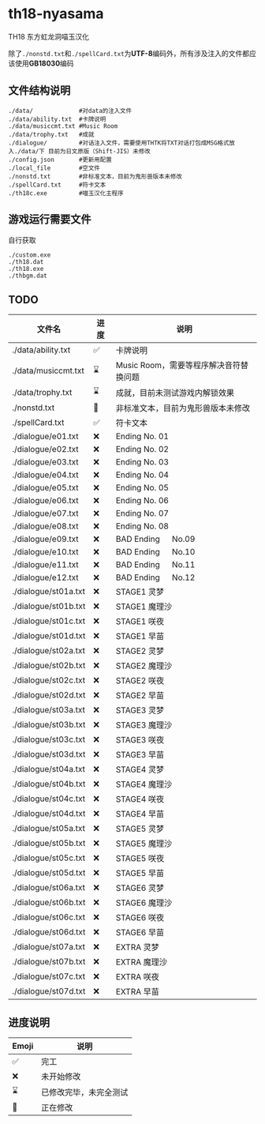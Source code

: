 # th18-nyasama

TH18 东方虹龙洞喵玉汉化

除了`./nonstd.txt`和`./spellCard.txt`为**UTF-8**编码外，所有涉及注入的文件都应该使用**GB18030**编码

## 文件结构说明

```
./data/             #对data的注入文件
./data/ability.txt  #卡牌说明
./data/musiccmt.txt #Music Room
./data/trophy.txt   #成就
./dialogue/         #对话注入文件，需要使用THTK将TXT对话打包成MSG格式放入./data/下 目前为日文原版（Shift-JIS）未修改
./config.json       #更新用配置
./local_file        #空文件
./nonstd.txt        #非标准文本，目前为鬼形兽版本未修改
./spellCard.txt     #符卡文本
./th18c.exe         #喵玉汉化主程序
```

## 游戏运行需要文件

自行获取

```
./custom.exe
./th18.dat
./th18.exe
./thbgm.dat
```

## TODO

| 文件名               | 进度 | 说明                                   |
| -------------------- | ---- | -------------------------------------- |
| ./data/ability.txt   | ✅   | 卡牌说明                               |
| ./data/musiccmt.txt  | ⌛   | Music Room，需要等程序解决音符替换问题 |
| ./data/trophy.txt    | ⌛   | 成就，目前未测试游戏内解锁效果         |
| ./nonstd.txt         | 🚧   | 非标准文本，目前为鬼形兽版本未修改     |
| ./spellCard.txt      | ✅   | 符卡文本                               |
| ./dialogue/e01.txt   | ❌   | Ending No. 01                          |
| ./dialogue/e02.txt   | ❌   | Ending No. 02                          |
| ./dialogue/e03.txt   | ❌   | Ending No. 03                          |
| ./dialogue/e04.txt   | ❌   | Ending No. 04                          |
| ./dialogue/e05.txt   | ❌   | Ending No. 05                          |
| ./dialogue/e06.txt   | ❌   | Ending No. 06                          |
| ./dialogue/e07.txt   | ❌   | Ending No. 07                          |
| ./dialogue/e08.txt   | ❌   | Ending No. 08                          |
| ./dialogue/e09.txt   | ❌   | BAD Ending 　 No.09                    |
| ./dialogue/e10.txt   | ❌   | BAD Ending 　 No.10                    |
| ./dialogue/e11.txt   | ❌   | BAD Ending 　 No.11                    |
| ./dialogue/e12.txt   | ❌   | BAD Ending 　 No.12                    |
| ./dialogue/st01a.txt | ❌   | STAGE1 灵梦                            |
| ./dialogue/st01b.txt | ❌   | STAGE1 魔理沙                          |
| ./dialogue/st01c.txt | ❌   | STAGE1 咲夜                            |
| ./dialogue/st01d.txt | ❌   | STAGE1 早苗                            |
| ./dialogue/st02a.txt | ❌   | STAGE2 灵梦                            |
| ./dialogue/st02b.txt | ❌   | STAGE2 魔理沙                          |
| ./dialogue/st02c.txt | ❌   | STAGE2 咲夜                            |
| ./dialogue/st02d.txt | ❌   | STAGE2 早苗                            |
| ./dialogue/st03a.txt | ❌   | STAGE3 灵梦                            |
| ./dialogue/st03b.txt | ❌   | STAGE3 魔理沙                          |
| ./dialogue/st03c.txt | ❌   | STAGE3 咲夜                            |
| ./dialogue/st03d.txt | ❌   | STAGE3 早苗                            |
| ./dialogue/st04a.txt | ❌   | STAGE4 灵梦                            |
| ./dialogue/st04b.txt | ❌   | STAGE4 魔理沙                          |
| ./dialogue/st04c.txt | ❌   | STAGE4 咲夜                            |
| ./dialogue/st04d.txt | ❌   | STAGE4 早苗                            |
| ./dialogue/st05a.txt | ❌   | STAGE5 灵梦                            |
| ./dialogue/st05b.txt | ❌   | STAGE5 魔理沙                          |
| ./dialogue/st05c.txt | ❌   | STAGE5 咲夜                            |
| ./dialogue/st05d.txt | ❌   | STAGE5 早苗                            |
| ./dialogue/st06a.txt | ❌   | STAGE6 灵梦                            |
| ./dialogue/st06b.txt | ❌   | STAGE6 魔理沙                          |
| ./dialogue/st06c.txt | ❌   | STAGE6 咲夜                            |
| ./dialogue/st06d.txt | ❌   | STAGE6 早苗                            |
| ./dialogue/st07a.txt | ❌   | EXTRA 灵梦                             |
| ./dialogue/st07b.txt | ❌   | EXTRA 魔理沙                           |
| ./dialogue/st07c.txt | ❌   | EXTRA 咲夜                             |
| ./dialogue/st07d.txt | ❌   | EXTRA 早苗                             |

## 进度说明

| Emoji | 说明                   |
| ----- | ---------------------- |
| ✅    | 完工                   |
| ❌    | 未开始修改             |
| ⌛    | 已修改完毕，未完全测试 |
| 🚧    | 正在修改               |
